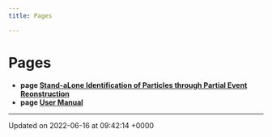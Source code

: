 ```yaml
---
title: Pages

---
```


# Pages




* **page [Stand-aLone Identification of Particles through Partial Event Reonstruction](/)** 
* **page [User Manual](/Pages/md_README.md#page-md-readme)** 



-------------------------------

Updated on 2022-06-16 at 09:42:14 +0000
